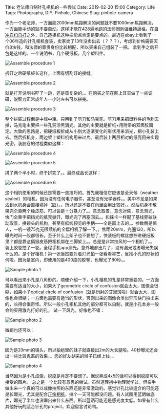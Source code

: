 Title: 老法师自制针孔相机的一些尝试
Date: 2019-02-20 15:00
Category: Life
Tags: Photography, DIY, Pinhole, Chinese
Slug: pinhole-camera

作为一个老法师，一方面能2000mm焦距解决的问题就不要1000mm焦距解决，一方面能手动的就不要自动。这样才能在428遍地跑的法师圈勉强维持逼格。在[自冲自扫自打](/images/resolution-limit-of-135-system.html)之外，自己造相机这种技能点肯定是要点的。最近在ebay上看到了一个06年造的针孔相机套装，卖家卖了13年没卖出去（？？？），考虑到价格需要天价8块钱，和法师的尊贵身份比较相配，所以买来自己组装了一把。
拿到手之后开包是这样的。一个说明书，几个硬纸板，几个塑料件。

![Assemble procedure 1](/images/pinhole-camera-1.jpg)

拆开之后硬纸板长这样。上面有切割好的接缝。

![Assemble procedure 2](/images/pinhole-camera-2.jpg)

就是打开说明书吓了一跳，还是蛮复杂的。。在购买之前在网上其实做了一些调研，说智力正常成年人一小时左右可以拼完。

![Assemble procedure 3](/images/pinhole-camera-3.jpg)

整个拼装过程倒是中规中矩。只用到了剪刀和马克笔。剪刀用来把塑料件的毛刺去掉，马克笔主要把一些孔洞涂黑消光。其他的主要就是折纸+用附带的双面胶固定。大致的思路是，把硬纸板折成从小到大逐渐变化的形状用来消光，把小孔装上去。然后折机身，两边架上塑料机构用来过片。最后装上两层相对的纸壳用来实现光密。装胶卷的过程类似这样：

![Assemble procedure 4](/images/pinhole-camera-4.jpg)

![Assemble procedure 5](/images/pinhole-camera-5.jpg)

拼了两个半小时，终于拼完了。。最终成品长这样：

![Assemble procedure 6](/images/pinhole-camera-6.jpg)

这个相机使用的时候还是需要一些技巧的。首先我相信它应该是全天候（weather sealed）的相机，因为没有任何电子器件，甚至没有光学器件。。美中不足是如果沾到水机身会直接塌掉（囧）。。所以还是不要在雨里面用比较好。。然后机身不散架完全靠两个橡皮筋，可以说是十分暴力了。。意念取景，意念对焦，意念测光，快门全靠手把挡光的纸壳掀开，曝光完了再塞回去。。和徕卡一样配了基线旁轴联动取景，换镜头的机构，甚至有框线预览的手柄——全是画上去的。。参数倒是惊人，一机一镜75克无限续航的全幅相机了解一下。。焦距20mm，光圈130，所以曝光时间一般都很长。至于什么上架子也不要想了，快装板的螺丝想拧进硬纸板里？都是靠这俩猴皮筋把相机绑在三脚架上。。总是是非常拉风的一个相机了。。
装上胶卷拍了一卷。全程手机app测光。意外地都出片了，没有漏光或者曝光失误什么的。是个好相机！第一张当然要对着灯光拍一张看看星芒，反推小孔的形状如何啦。因为是室内，即使用的是400度的胶卷，也曝光了80秒。。

![Sample photo 1](/images/pinhole-sample-example-1.jpg)

可以看出来小孔是八角形的。顺便介绍一下，小孔相机的孔是非常重要的。一方面需要有适当的大小，如果大了geometric circle of confusion就会太大，图像会很糊，如果小了optical circle of confusion（就是衍射的艾里斑啦）就会太大，图像也会很糊；一方面也需要有适当的形状，否则出来的图像会类似异形快门拍出来的，长得会很奇怪。所以一般小孔相机其他的部分都可以自制，就是小孔本身一般会购买用激光打好的孔。
试一下风光，好像也不错：

![Sample photo 2](/images/pinhole-camera-example-2.jpg)

微距也还可以：

![Sample photo 3](/images/pinhole-camera-example-3.jpg)

因为是20mm的镜头，所以拍组里的妹子就直接出2m的大长腿啦。40秒曝光还会出一些比较鬼畜的效果。。您的好友胡来的辫子已经上线。。

![Sample photo 4](/images/pinhole-camera-example-4.jpg)

当然因为是小孔成像，锐度是肯定不要想了。据说弄成4x5的话可以得到锐度可以接受的图片。
总之是一个比较有意思的尝试。虽然道理初中物理就学过，但亲手做出来一个真的可以成像拍照的东西还是非常激动的。感觉针孔比较适合的可能还是长曝光，尤其是配合[正像相纸](/positive-photo-paper.html)，搞个一天可能都没问题。有人试图用蓝晒做底片，曝光了半年也没曝出来什么东西。所以蓝晒可能还是感光度太低。如果有什么其他好玩的适合针孔的project，欢迎留言讨论鸭。